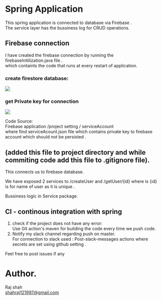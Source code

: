 # Spring Application

This spring application is connected to database via Firebase .<br/>
The service layer has the bussiness log for CRUD operations.<br/>


## Firebase connection
I have created the firebase connection by running the firebaseInitilization.java file .<br/>
which containts the code that runs at every restart of application.<br/>

### create firestore database: 

![](https://i.stack.imgur.com/7VJ7R.png)
<br/>
### get Private key for connection

![](https://codelabs.developers.google.com/codelabs/firebase-admin/img/dbf895b6eed12501.png)

Code Source:<br/>
Firebase application /project setting / serviceAccount <br/>
where find serviceAcount.json file which contains private key to firebase account which should not be persisted .<br/>


##  (added this file to project directory and while commiting code add this file to .gitignore file).
This connects us to firebase database.<br/>

We have exposed 2 services to /createUser and /getUser/{id} where is {id} is for name of user as it is unique .<br/>

Bussiness logic in Service package.<br/>


## CI - continous integration with spring 
1. check if the project does not have any error:<br/>
    Use Git action's maven for building the code every time we push code.<br/>
2. Notify my slack channel regarding push on master.<br/>
  For connection to slack used : Post-slack-messages actions where secrets are set using github setting .<br/>
  
  
 Feel free to post issues if any<br/>
  
# Author.
 Raj shah<br/>
 shahraj121997@gmail.com


